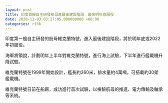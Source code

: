 ```yaml
---
layout: post
title: 印度首艘自主研發航母進最後建設階段　最快明年底服役
date: 2020-12-03 03:27:05.000000000 +08:00
categories: rthk
---
```


印度第一艘自主研發的航母維克蘭特號，進入最後建設階段，將於明年底或2022年初服役。

海軍將領說，計劃明年上半年對維克蘭特號，進行海上試驗，下半年進行艦載機升降試驗。

維克蘭特號在1999年開始設計，艦長約260米，排水量約4萬噸，可搭載約30架艦載機。

維克蘭特號日前在船廠，成功進行首次試驗，以檢驗航母的推進、電力傳輸及軸承等系統。
